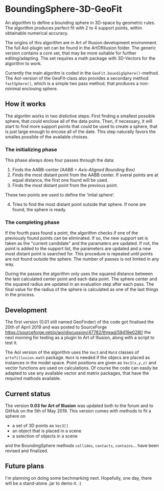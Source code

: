 # BoundingSphere-3D-GeoFit

An algorithm to define a bounding sphere in 3D-space by geometric rules. The algorithm produces perfect fit with 2 to 4 support points, within obtainable numerical accuracy.

The origins of this algorithm are in Art of Illusion development environment. The full AoI-plugin set can be found in the ArtOfIllusion folder. The generic version contains a core set, that may be more suitable for further editing/adapting. The set requires a math package with 3D-Vectors for the algorithm to work.

Currently the main algoritm is coded in the `GeoFit.boundigSphere()`-method. The AoI-version of the GeoFit-class also provides a secondary method `fastSphere()`, which is a simple two pass method, that produces a non-minimal enclosing sphere. 

## How it works

The algoritm works in two distictive steps: First finding a smallest possible sphere, that _could_ enclose all of the data poins. Then, if necessary, it will start to find more support points that _could_ be used to create a sphere, that is just large enough to encose all of the date. This step naturally favors the smalles possible of the available choises.

### The initializing phase

This phase always does four passes through the data:
1. Finds the AABB-center _(AABB = Axis-Aligned Bounding Box)_
2. Finds the most distant point from the AABB center. If sveral points are at equal distance, the first one found will be used.  
3. Finds the most distant point from the previous point.

These two points are used to define the 'intial sphere'.

4. Tries to find the most distant point outside that sphere. If none are found, the sphere is ready. 

### The completing phase

If the fourth pass found a point, the algorithm checks if one of the previously found points can be eliminated. If so, the new support set is taken as the "current candidate" and the paramaters are updated. If not, the point is added to the support list, the parameters are updated and a new most distant point is searched for. This procedure is repeated until points are not found outside the sphere. The number of passes is not limited in any way.

During the passes the algorithm only uses the squared distance between the last calculated center point and each data point. The sphere center and the squared radius are updated in an evaluation step after each pass. The final value for the radius of the sphere is calculated as one of the last things in the process.

## Development

The first version (0.01 still named GeoFinder) of the code got finalised the 20th of April 2019 and was posted to SourceForge https://sourceforge.net/p/aoi/discussion/47782/thread/59419e028f/ the next morning for testing as a plugin to Art of Illusion, along with a script to test it.

The AoI version of the algorithm uses the `Vec3` and `Mat4` classes of `artofillusion.math` package. `Mat4` is needed if the objecs are placed as instances in the model space. Point positions are given as `Vec3(x,y,z)` and vector functions are used on calculations. Of course the code can easily be adapted to use any available vector and matrix packages, that have the required mathods available.

## Current status

The version **0.03 for Art of Illusion** was updated both to the forum and to GitHub on the 5th of May 2019. This version comes with methods to fit a sphere on 
- a set of 3D points as `Vec3[]`
- an object that is placed in a scene
- a selection of objects in a scene

and the BoundingSphere methods `collides`, `contacts`, `contains`... have been revised and finalized.

## Future plans

I'm planning on doing some bechmarking next. Hopefully, one day, there will be a stand-alone .jar to demo it. :)
